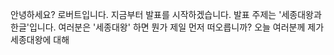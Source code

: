 안녕하세요? 로버트입니다. 지금부터 발표를 시작하겠습니다. 발표 주제는 '세종대왕과 한글'입니다. 여러분은 '세종대왕' 하면 뭔가 제일 먼저 떠오릅니까? 오늘 여러분께 제가 세종대왕에 대해 